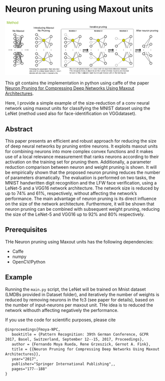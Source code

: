 # Neuron pruning using Maxout units

![Maxout pruning](method.png)


This git contains the implementation in python using caffe of the paper [Neuron Pruning for Compressing Deep Networks Using Maxout Architectures](https://link.springer.com/chapter/10.1007/978-3-319-66709-6_15).

Here, I provide a simple example of the size-reduction of a conv neural network using maxout units for classifying the MNIST dataset using the LeNet (method used also for face-identification on VGGdataset).

## Abstract

This paper presents an efficient and robust approach for reducing the size of deep neural networks by pruning entire neurons. It exploits maxout units for combining neurons into more complex convex functions and it makes use of a local relevance measurement that ranks neurons according to their activation on the training set for pruning them. Additionally, a parameter reduction comparison between neuron and weight pruning is shown. It will be empirically shown that the proposed neuron pruning reduces the number of parameters dramatically. The evaluation is performed on two tasks, the MNIST handwritten digit recognition and the LFW face verification, using a LeNet-5 and a VGG16 network architecture. The network size is reduced by up to 74% and 61%, respectively, without affecting the network’s performance. The main advantage of neuron pruning is its direct influence on the size of the network architecture. Furthermore, it will be shown that neuron pruning can be combined with subsequent weight pruning, reducing the size of the LeNet-5 and VGG16 up to 92% and 80% respectively.

## Prerequisites
THe Neuron pruning using Maxout units has the following dependencies:
- Caffe
- numpy
- OpenCV/Python


## Example

Running the `main.py` script, the LeNet will be trained on Mnist dataset (LMDBs provided in Dataset folder), and iteratively the number of weights is reduced by removing neurons in the fc3 (see paper for details), based on the number of input-neurons per maxout unit. THe idea is to reduced the network withouth affecting negatively the performance.


If you use the code for scientific purposes, please cite
```
@inproceedings{Fmoya-NPC,
   booktitle = {Pattern Recognition: 39th German Conference, GCPR 2017, Basel, Switzerland, September 12--15, 2017, Proceedings},
   author = {Fernando Moya Rueda, Rene Grzeszick, Gernot A. Fink},
   title = {{Neuron Pruning for Compressing Deep Networks Using Maxout Architectures}},
   year="2017",
   publisher="Springer International Publishing",,
   pages="177--188"
}
```
